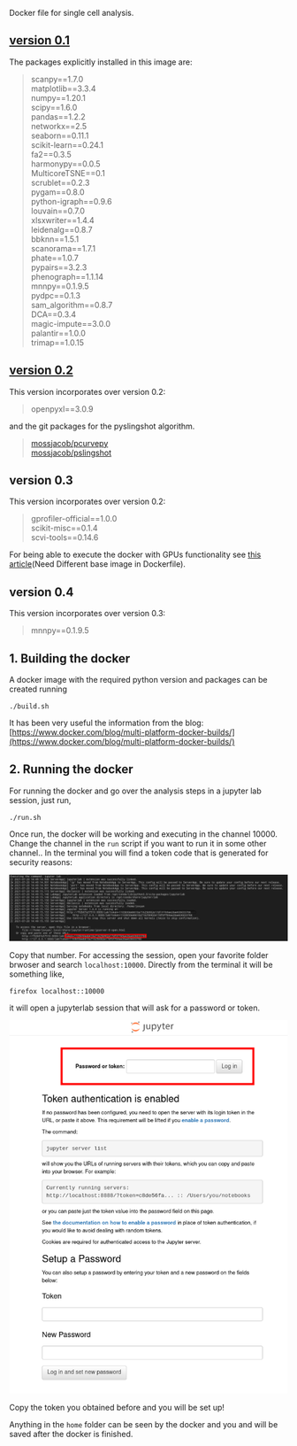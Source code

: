 Docker file for single cell analysis.

## [version 0.1](https://github.com/dsb-lab/Docker-single-cell-analysis/tree/v0.1)

The packages explicitly installed in this image are:

> scanpy==1.7.0\
> matplotlib==3.3.4\
> numpy==1.20.1\
> scipy==1.6.0\
> pandas==1.2.2\
> networkx==2.5\
> seaborn==0.11.1\
> scikit-learn==0.24.1\
> fa2==0.3.5 \
> harmonypy==0.0.5\
> MulticoreTSNE==0.1\
> scrublet==0.2.3\
> pygam==0.8.0\
> python-igraph==0.9.6\
> louvain==0.7.0\
> xlsxwriter==1.4.4\
> leidenalg==0.8.7\
> bbknn==1.5.1\
> scanorama==1.7.1\
> phate==1.0.7\
> pypairs==3.2.3\
> phenograph==1.1.14\
> mnnpy==0.1.9.5\
> pydpc==0.1.3\
> sam_algorithm==0.8.7\
> DCA==0.3.4\
> magic-impute==3.0.0\
> palantir==1.0.0\
> trimap==1.0.15

## [version 0.2](https://github.com/dsb-lab/Docker-single-cell-analysis/tree/4d6469fa02e12cd9f198f97f0e2087eb4c99bf4c)

This version incorporates over version 0.2:

> openpyxl==3.0.9

and the git packages for the pyslingshot algorithm.

> [mossjacob/pcurvepy](https://github.com/mossjacob/pcurvepy)\
> [mossjacob/pslingshot](https://github.com/mossjacob/pyslingshot)

## version 0.3

This version incorporates over version 0.2:

> gprofiler-official==1.0.0\
> scikit-misc==0.1.4\
> scvi-tools==0.14.6

For being able to execute the docker with GPUs functionality see [this article](https://towardsdatascience.com/how-to-properly-use-the-gpu-within-a-docker-container-4c699c78c6d1)(Need Different base image in Dockerfile).

## version 0.4

This version incorporates over version 0.3:

> mnnpy==0.1.9.5

## 1. Building the docker
A docker image with the required python version and packages can be created running

```
./build.sh
```

It has been very useful the information from the blog: [https://www.docker.com/blog/multi-platform-docker-builds/](https://www.docker.com/blog/multi-platform-docker-builds/)

## 2. Running the docker
For running the docker and go over the analysis steps in a jupyter lab session, just run,

```
./run.sh
```

Once run, the docker will be working and executing in the channel 10000. Change the channel in the `run` script if you want to run it in some other channel.. In the terminal you will find a token code that is generated for security reasons:

![](assets/token.png)

Copy that number. For accessing the session, open your favorite folder brwoser and search `localhost:10000`. Directly from the terminal it will be something like,

```
firefox localhost::10000
```

it will open a jupyterlab session that will ask for a password or token.  

![](assets/jupyterlab.png)

Copy the token you obtained before and you will be set up! 

Anything in the `home` folder can be seen by the docker and you and will be saved after the docker is finished.



